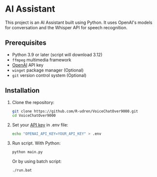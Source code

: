 # AI Assistant

This project is an AI Assistant built using Python. It uses OpenAI's models for conversation and the Whisper API for speech recognition.

## Prerequisites

- Python 3.9 or later (script will download 3.12)
- `ffmpeg` multimedia framework
- [OpenAI](https://platform.openai.com/api-keys) API key
- `winget` package manager (Optional)
- `git` version control system (Optional)


## Installation

1. Clone the repository:

    ```bash
    git clone https://github.com/R-udren/VoiceChatOver9000.git
    cd VoiceChatOver9000
    ```
   
2. Set your [API key](https://platform.openai.com/api-keys) in .env file:

    ```bash
    echo "OPENAI_API_KEY=YOUR_API_KEY" > .env
    ```
   
3. Run script.
    With Python:
    ```bash
    python main.py
    ```
    
    Or by using batch script:
    ```bash
    ./run.bat
    ```


